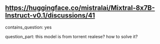 ## https://huggingface.co/mistralai/Mixtral-8x7B-Instruct-v0.1/discussions/41

contains_question: yes

question_part: this model is  from  torrent realese?
how to solve it?